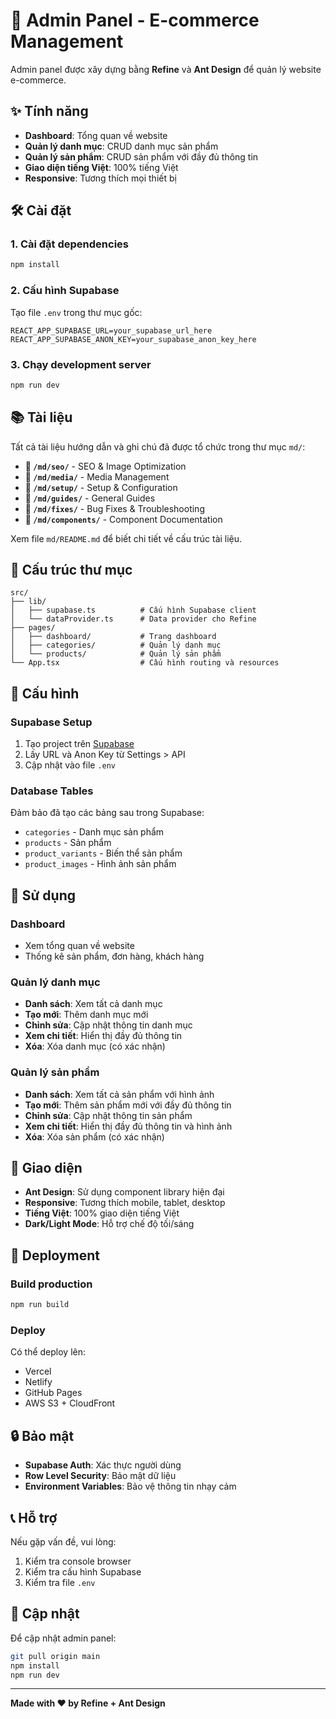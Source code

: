 # 🚀 Admin Panel - E-commerce Management

Admin panel được xây dựng bằng **Refine** và **Ant Design** để quản lý website e-commerce.

## ✨ Tính năng

- **Dashboard**: Tổng quan về website
- **Quản lý danh mục**: CRUD danh mục sản phẩm
- **Quản lý sản phẩm**: CRUD sản phẩm với đầy đủ thông tin
- **Giao diện tiếng Việt**: 100% tiếng Việt
- **Responsive**: Tương thích mọi thiết bị

## 🛠️ Cài đặt

### 1. Cài đặt dependencies
```bash
npm install
```

### 2. Cấu hình Supabase
Tạo file `.env` trong thư mục gốc:
```env
REACT_APP_SUPABASE_URL=your_supabase_url_here
REACT_APP_SUPABASE_ANON_KEY=your_supabase_anon_key_here
```

### 3. Chạy development server
```bash
npm run dev
```

## 📚 Tài liệu

Tất cả tài liệu hướng dẫn và ghi chú đã được tổ chức trong thư mục `md/`:

- **📁 `/md/seo/`** - SEO & Image Optimization
- **📁 `/md/media/`** - Media Management  
- **📁 `/md/setup/`** - Setup & Configuration
- **📁 `/md/guides/`** - General Guides
- **📁 `/md/fixes/`** - Bug Fixes & Troubleshooting
- **📁 `/md/components/`** - Component Documentation

Xem file `md/README.md` để biết chi tiết về cấu trúc tài liệu.

## 📁 Cấu trúc thư mục

```
src/
├── lib/
│   ├── supabase.ts          # Cấu hình Supabase client
│   └── dataProvider.ts      # Data provider cho Refine
├── pages/
│   ├── dashboard/           # Trang dashboard
│   ├── categories/          # Quản lý danh mục
│   └── products/            # Quản lý sản phẩm
└── App.tsx                  # Cấu hình routing và resources
```

## 🔧 Cấu hình

### Supabase Setup
1. Tạo project trên [Supabase](https://supabase.com)
2. Lấy URL và Anon Key từ Settings > API
3. Cập nhật vào file `.env`

### Database Tables
Đảm bảo đã tạo các bảng sau trong Supabase:
- `categories` - Danh mục sản phẩm
- `products` - Sản phẩm
- `product_variants` - Biến thể sản phẩm
- `product_images` - Hình ảnh sản phẩm

## 📱 Sử dụng

### Dashboard
- Xem tổng quan về website
- Thống kê sản phẩm, đơn hàng, khách hàng

### Quản lý danh mục
- **Danh sách**: Xem tất cả danh mục
- **Tạo mới**: Thêm danh mục mới
- **Chỉnh sửa**: Cập nhật thông tin danh mục
- **Xem chi tiết**: Hiển thị đầy đủ thông tin
- **Xóa**: Xóa danh mục (có xác nhận)

### Quản lý sản phẩm
- **Danh sách**: Xem tất cả sản phẩm với hình ảnh
- **Tạo mới**: Thêm sản phẩm mới với đầy đủ thông tin
- **Chỉnh sửa**: Cập nhật thông tin sản phẩm
- **Xem chi tiết**: Hiển thị đầy đủ thông tin và hình ảnh
- **Xóa**: Xóa sản phẩm (có xác nhận)

## 🎨 Giao diện

- **Ant Design**: Sử dụng component library hiện đại
- **Responsive**: Tương thích mobile, tablet, desktop
- **Tiếng Việt**: 100% giao diện tiếng Việt
- **Dark/Light Mode**: Hỗ trợ chế độ tối/sáng

## 🚀 Deployment

### Build production
```bash
npm run build
```

### Deploy
Có thể deploy lên:
- Vercel
- Netlify
- GitHub Pages
- AWS S3 + CloudFront

## 🔒 Bảo mật

- **Supabase Auth**: Xác thực người dùng
- **Row Level Security**: Bảo mật dữ liệu
- **Environment Variables**: Bảo vệ thông tin nhạy cảm

## 📞 Hỗ trợ

Nếu gặp vấn đề, vui lòng:
1. Kiểm tra console browser
2. Kiểm tra cấu hình Supabase
3. Kiểm tra file `.env`

## 🔄 Cập nhật

Để cập nhật admin panel:
```bash
git pull origin main
npm install
npm run dev
```

---

**Made with ❤️ by Refine + Ant Design**
